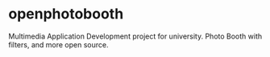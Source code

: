 openphotobooth
==============

Multimedia Application Development project for university. Photo Booth with filters, and more open source.